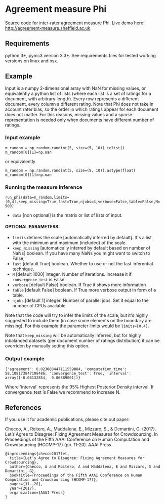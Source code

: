 # Agreement measure Phi
Source code for inter-rater agreement measure Phi. Live demo here: http://agreement-measure.sheffield.ac.uk

## Requirements
python 3+, pymc3 version 3.3+. See requirements files for tested working versions on linux and osx.

## Example
Input is a numpy 2-dimensional array with NaN for missing values, or equivalently a python list of lists (where each list is a set of ratings for a document, with arbitrary length). Every row represents a different document, every column a different rating. Note that Phi does not take in account rater bias, so the order in which ratings appear for each document does not matter. For this reasons, missing values and a sparse representation is needed only when documents have different number of ratings.

### Input example 
```
m_random = np.random.randint(5, size=(5, 10)).tolist()
m_random[0][1]=np.nan
```
or equivalently
```
m_random = np.random.randint(5, size=(5, 10)).astype(float)
m_random[0][1]=np.nan
```
### Running the measure inference
``run_phi(data=m_random,limits=[0,4],keep_missing=True,fast=True,njobs=4,verbose=False,table=False,N=500)``

- ``data`` [non optional] is the matrix or list of lists of input.

#### OPTIONAL PARAMETERS:

- ``limits`` defines the scale [automatically inferred by default]. It's a list with the minimum and maximum (included) of the scale.
- ``keep_missing`` [automatically inferred by default based on number of NaNs] boolean. If you have many NaNs you might want to switch to False,
- ``fast`` [default True] boolean. Whether to use or not the fast inferential technique.
- ``N`` [default 1000] integer. Number of iterations. Increase it if ``convergence_test`` is False.
- ``verbose`` [default False] boolean. If True it shows more information
- ``table`` [default False] boolean. If True more verbose output in form of a table.
- ``njobs`` [default 1] integer. Number of parallel jobs. Set it equal to the number of CPUs available.

Note that the code will try to infer the limits of the scale, but it's highly suggested to include them (in case some elements on the boundary are missing). For this example the parameter limits would be ``limits=[0,4]``.

Note that ``keep_missing`` will be automatically inferred, but for highly inbalanced datasets (per document number of ratings distribution) it can be overriden by manually setting this option.

### Output example
```
{'agreement': 0.023088447111559884, 'computation_time': 58.108173847198486, 'convergence_test': True, 'interval': array([-0.03132854,  0.06889001])}
```

Where 'interval' represents the 95% Highest Posterior Density interval.
If  convergence_test is False we recommend to increase N.

## References
If you use it for academic publications, please cite out paper:

Checco, A., Roitero, A., Maddalena, E., Mizzaro, S., & Demartini, G. (2017). Let’s Agree to Disagree: Fixing Agreement Measures for Crowdsourcing. In Proceedings of the Fifth AAAI Conference on Human Computation and Crowdsourcing (HCOMP-17) (pp. 11-20). AAAI Press.
```
@inproceedings{checco2017let,
  title={Let’s Agree to Disagree: Fixing Agreement Measures for Crowdsourcing},
  author={Checco, A and Roitero, A and Maddalena, E and Mizzaro, S and Demartini, G},
  booktitle={Proceedings of the Fifth AAAI Conference on Human Computation and Crowdsourcing (HCOMP-17)},
  pages={11--20},
  year={2017},
  organization={AAAI Press}
}
```
